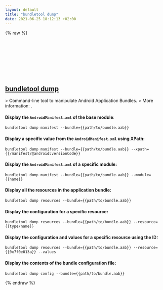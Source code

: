 ```yaml
---
layout: default
title: "bundletool dump"
date: 2021-06-25 18:12:13 +02:00
---
```

{% raw %}
<h2 id="bundletool-dump">
  <a href="/en/common/bundletool-dump.html">bundletool dump</a> <a href="#bundletool-dump"><svg class="icon">
    <use href="/assets/images/unicode_sprite.svg#link" />
  </svg></a>
</h2>
> Command-line tool to manipulate Android Application Bundles.
> More information: <https://developer.android.com/studio/command-line/bundletool>.

#### Display the `AndroidManifest.xml` of the base module:
```shell
bundletool dump manifest --bundle={{path/to/bundle.aab}}
```
#### Display a specific value from the `AndroidManifest.xml` using XPath:
```shell
bundletool dump manifest --bundle={{path/to/bundle.aab}} --xpath={{/manifest/@android:versionCode}}
```
#### Display the `AndroidManifest.xml` of a specific module:
```shell
bundletool dump manifest --bundle={{path/to/bundle.aab}} --module={{name}}
```
#### Display all the resources in the application bundle:
```shell
bundletool dump resources --bundle={{path/to/bundle.aab}}
```
#### Display the configuration for a specific resource:
```shell
bundletool dump resources --bundle={{path/to/bundle.aab}} --resource={{type/name}}
```
#### Display the configuration and values for a specific resource using the ID:
```shell
bundletool dump resources --bundle={{path/to/bundle.aab}} --resource={{0x7f0e013a}} --values
```
#### Display the contents of the bundle configuration file:
```shell
bundletool dump config --bundle={{path/to/bundle.aab}}
```
{% endraw %}